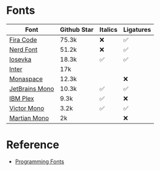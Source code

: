 # Fonts
| Font | Github Star | Italics | Ligatures |
| ---- | ----------- | ------- | --------- |
| [Fira Code](https://github.com/tonsky/FiraCode) | 75.3k | :x: | :white_check_mark: |
| [Nerd Font](https://github.com/ryanoasis/nerd-fonts) | 51.2k | :x: | :white_check_mark: |
| [Iosevka](https://github.com/be5invis/Iosevka) | 18.3k | :white_check_mark: | :white_check_mark: |
| [Inter](https://github.com/rsms/inter) | 17k | | |
| [Monaspace](https://github.com/githubnext/monaspace) | 12.3k | | :x: |
| [JetBrains Mono](https://github.com/JetBrains/JetBrainsMono) | 10.3k | :white_check_mark: | :white_check_mark: |
| [IBM Plex](https://github.com/IBM/plex) | 9.3k | :white_check_mark: | :x: |
| [Victor Mono](https://github.com/rubjo/victor-mono) | 3.2k | :white_check_mark: | :white_check_mark: |
| [Martian Mono](https://github.com/evilmartians/mono) | 2k | | :x: | :x: |

# Reference
- [Programming Fonts](https://www.programmingfonts.org/)
